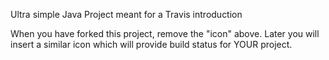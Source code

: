 
Ultra simple Java Project meant for a Travis introduction

When you have forked this project, remove the "icon" above. Later you will insert a similar icon which will provide build status for YOUR project.
